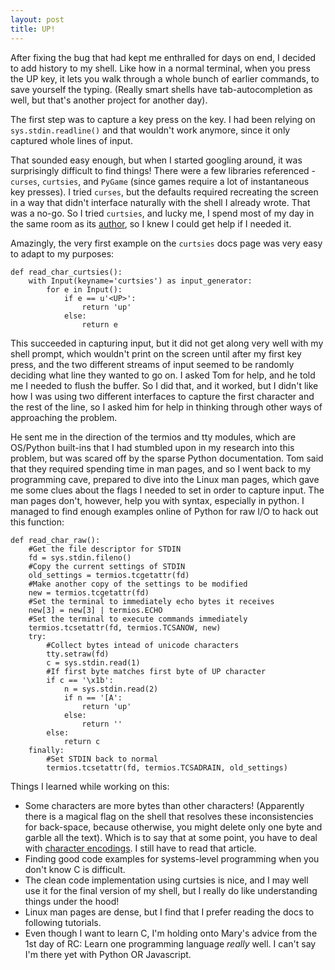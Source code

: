 ```yaml
---
layout: post
title: UP!
---
```


After fixing the bug that had kept me enthralled for days on end, I decided to add history to my shell. Like how in a normal terminal, when you press the UP key, it lets you walk through a whole bunch of earlier commands, to save yourself the typing. (Really smart shells have tab-autocompletion as well, but that's another project for another day).

The first step was to capture a key press on the <UP> key. I had been relying on `sys.stdin.readline()` and that wouldn't work anymore, since it only captured whole lines of input.

That sounded easy enough, but when I started googling around, it was surprisingly difficult to find things! There were a few libraries referenced - `curses`, `curtsies`, and `PyGame` (since games require a lot of instantaneous key presses). I tried `curses`, but the defaults required recreating the screen in a way that didn't interface naturally with the shell I already wrote. That was a no-go. So I tried `curtsies`, and lucky me, I spend most of my day in the same room as its [author](https://github.com/thomasballinger/curtsies), so I knew I could get help if I needed it.

Amazingly, the very first example on the `curtsies` docs page was very easy to adapt to my purposes:


	def read_char_curtsies():
	    with Input(keyname='curtsies') as input_generator:
	        for e in Input():
	            if e == u'<UP>':
	                return 'up'
	            else:
	                return e


This succeeded in capturing input, but it did not get along very well with my shell prompt, which wouldn't print on the screen until after my first key press, and the two different streams of input seemed to be randomly deciding what line they wanted to go on. I asked Tom for help, and he told me I needed to flush the buffer. So I did that, and it worked, but I didn't like how I was using two different interfaces to capture the first character and the rest of the line, so I asked him for help in thinking through other ways of approaching the problem.

He sent me in the direction of the termios and tty modules, which are OS/Python built-ins that I had stumbled upon in my research into this problem, but was scared off by the sparse Python documentation. Tom said that they required spending time in man pages, and so I went back to my programming cave, prepared to dive into the Linux man pages, which gave me some clues about the flags I needed to set in order to capture input. The man pages don't, however, help you with syntax, especially in python. I managed to find enough examples online of Python for raw I/O to hack out this function: 



	def read_char_raw():
		#Get the file descriptor for STDIN
	    fd = sys.stdin.fileno() 
	    #Copy the current settings of STDIN				
	    old_settings = termios.tcgetattr(fd)
	    #Make another copy of the settings to be modified 	
	    new = termios.tcgetattr(fd) 
	    #Set the terminal to immediately echo bytes it receives			
	    new[3] = new[3] | termios.ECHO 		
	    #Set the terminal to execute commands immediately	
	    termios.tcsetattr(fd, termios.TCSANOW, new)	
	    try:		
	    	#Collect bytes intead of unicode characters								
	        tty.setraw(fd)						
	        c = sys.stdin.read(1)				
	        #If first byte matches first byte of UP character
	        if c == '\x1b': 					
	            n = sys.stdin.read(2) 			
	            if n == '[A': 						
	                return 'up'					
	            else:
	                return ''
	        else:
	            return c
	    finally:								
	    	#Set STDIN back to normal
	        termios.tcsetattr(fd, termios.TCSADRAIN, old_settings)


Things I learned while working on this:


+  Some characters are more bytes than other characters! (Apparently there is a magical flag on the shell that resolves these inconsistencies for back-space, because otherwise, you might delete only one byte and garble all the text). Which is to say that at some point, you have to deal with [character encodings](http://www.joelonsoftware.com/articles/Unicode.html). I still have to read that article.
+  Finding good code examples for systems-level programming when you don't know C is difficult.
+  The clean code implementation using curtsies is nice, and I may well use it for the final version of my shell, but I really do like understanding things under the hood!
+  Linux man pages are dense, but I find that I prefer reading the docs to following tutorials. 
+  Even though I want to learn C, I'm holding onto Mary's advice from the 1st day of RC: Learn one programming language *really* well. I can't say I'm there yet with Python OR Javascript.



